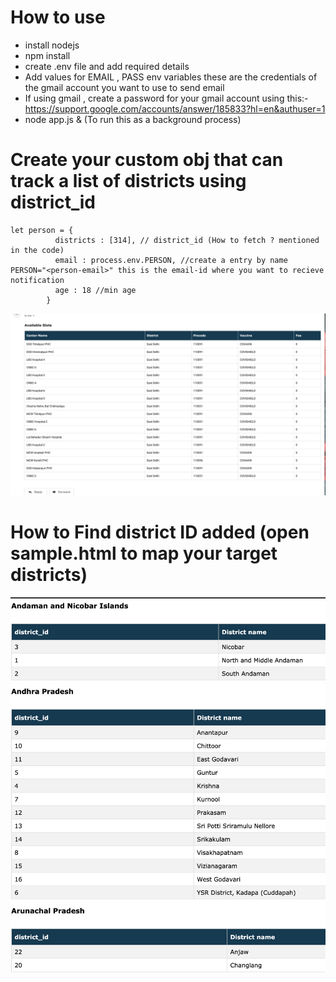 # How to use

- install nodejs 
- npm install
- create .env file and add required details
- Add values for EMAIL , PASS env variables these are the credentials of the gmail account you want to use to send email
- If using gmail , create a password for your gmail account using this:-  https://support.google.com/accounts/answer/185833?hl=en&authuser=1
- node app.js & (To run this as a background process)

# Create your custom  obj that can track a list of districts using district_id
```
let person = {
          districts : [314], // district_id (How to fetch ? mentioned in the code)
          email : process.env.PERSON, //create a entry by name PERSON="<person-email>" this is the email-id where you want to recieve notification
          age : 18 //min age
        }
```

![alt text](https://github.com/Nit-1997/cowin-slot-notifier/blob/main/screen.png?raw=true)

# How to Find district ID added (open sample.html to map your target districts)
![alt text](https://github.com/Nit-1997/cowin-slot-notifier/blob/main/district.png?raw=true)
